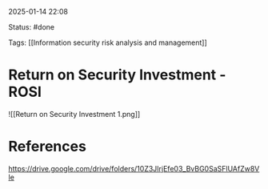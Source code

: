 2025-01-14 22:08

Status: #done 

Tags: [[Information security risk analysis and management]]

# Return on Security Investment - ROSI

![[Return on Security Investment 1.png]]

# References

https://drive.google.com/drive/folders/10Z3JIrjEfe03_BvBG0SaSFlUAfZw8Vle